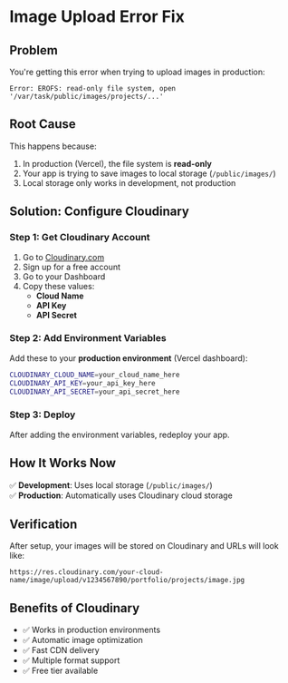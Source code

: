 # Image Upload Error Fix

## Problem
You're getting this error when trying to upload images in production:
```
Error: EROFS: read-only file system, open '/var/task/public/images/projects/...'
```

## Root Cause
This happens because:
1. In production (Vercel), the file system is **read-only**
2. Your app is trying to save images to local storage (`/public/images/`)
3. Local storage only works in development, not production

## Solution: Configure Cloudinary

### Step 1: Get Cloudinary Account
1. Go to [Cloudinary.com](https://cloudinary.com)
2. Sign up for a free account
3. Go to your Dashboard
4. Copy these values:
   - **Cloud Name**
   - **API Key** 
   - **API Secret**

### Step 2: Add Environment Variables
Add these to your **production environment** (Vercel dashboard):

```bash
CLOUDINARY_CLOUD_NAME=your_cloud_name_here
CLOUDINARY_API_KEY=your_api_key_here
CLOUDINARY_API_SECRET=your_api_secret_here
```

### Step 3: Deploy
After adding the environment variables, redeploy your app.

## How It Works Now
✅ **Development**: Uses local storage (`/public/images/`)  
✅ **Production**: Automatically uses Cloudinary cloud storage  

## Verification
After setup, your images will be stored on Cloudinary and URLs will look like:
```
https://res.cloudinary.com/your-cloud-name/image/upload/v1234567890/portfolio/projects/image.jpg
```

## Benefits of Cloudinary
- ✅ Works in production environments
- ✅ Automatic image optimization
- ✅ Fast CDN delivery
- ✅ Multiple format support
- ✅ Free tier available
